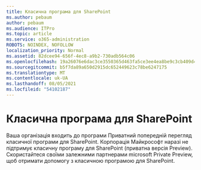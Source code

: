 ```yaml
---
title: Класична програма для SharePoint
ms.author: pebaum
author: pebaum
ms.audience: ITPro
ms.topic: article
ms.service: o365-administration
ROBOTS: NOINDEX, NOFOLLOW
localization_priority: Normal
ms.assetid: 82dcee94-656f-4ec8-a9b2-730adb564c06
ms.openlocfilehash: 19a26076e6dac3ce3550365d463fa5ce3ee4ea8be9c3cb409d4dd69f19f021ab
ms.sourcegitcommit: b5f7da89a650d2915dc652449623c78be6247175
ms.translationtype: MT
ms.contentlocale: uk-UA
ms.lasthandoff: 08/05/2021
ms.locfileid: "54102187"
---
```

# <a name="desktop-app-for-sharepoint"></a>Класична програма для SharePoint

Ваша організація входить до програми Приватний попередній перегляд класичної програми для SharePoint. Корпорація Майкрософт наразі не підтримує класичну програму для SharePoint (приватна версія Preview). Скористайтеся своїми залежними партнерами microsoft Private Preview, щоб отримати допомогу з класичною програмою для SharePoint.
